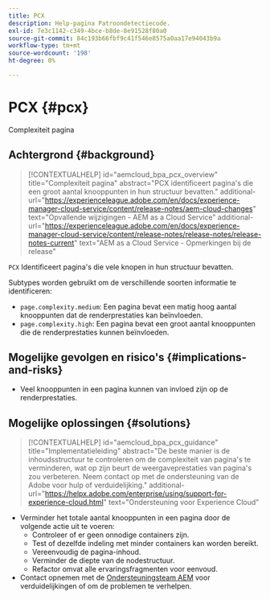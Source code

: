 ```yaml
---
title: PCX
description: Help-pagina Patroondetectiecode.
exl-id: 7e3c1142-c349-4bce-b8de-8e91528f80a0
source-git-commit: 84c193b66fbf9c41f546e8575a0aa17e94043b9a
workflow-type: tm+mt
source-wordcount: '198'
ht-degree: 0%

---
```


# PCX {#pcx}

Complexiteit pagina

## Achtergrond {#background}

>[!CONTEXTUALHELP]
>id="aemcloud_bpa_pcx_overview"
>title="Complexiteit pagina"
>abstract="PCX identificeert pagina&#39;s die een groot aantal knooppunten in hun structuur bevatten."
>additional-url="https://experienceleague.adobe.com/en/docs/experience-manager-cloud-service/content/release-notes/aem-cloud-changes" text="Opvallende wijzigingen - AEM as a Cloud Service"
>additional-url="https://experienceleague.adobe.com/en/docs/experience-manager-cloud-service/content/release-notes/release-notes/release-notes-current" text="AEM as a Cloud Service - Opmerkingen bij de release"

`PCX`  Identificeert pagina&#39;s die vele knopen in hun structuur bevatten.

Subtypes worden gebruikt om de verschillende soorten informatie te identificeren:

* `page.complexity.medium`: Een pagina bevat een matig hoog aantal knooppunten dat de renderprestaties kan beïnvloeden.
* `page.complexity.high`: Een pagina bevat een groot aantal knooppunten die de renderprestaties kunnen beïnvloeden.

## Mogelijke gevolgen en risico&#39;s {#implications-and-risks}

* Veel knooppunten in een pagina kunnen van invloed zijn op de renderprestaties.

## Mogelijke oplossingen {#solutions}

>[!CONTEXTUALHELP]
>id="aemcloud_bpa_pcx_guidance"
>title="Implementatieleiding"
>abstract="De beste manier is de inhoudsstructuur te controleren om de complexiteit van pagina&#39;s te verminderen, wat op zijn beurt de weergaveprestaties van pagina&#39;s zou verbeteren. Neem contact op met de ondersteuning van de Adobe voor hulp of verduidelijking."
>additional-url="https://helpx.adobe.com/enterprise/using/support-for-experience-cloud.html" text="Ondersteuning voor Experience Cloud"

* Verminder het totale aantal knooppunten in een pagina door de volgende actie uit te voeren:
   * Controleer of er geen onnodige containers zijn.
   * Test of dezelfde indeling met minder containers kan worden bereikt.
   * Vereenvoudig de pagina-inhoud.
   * Verminder de diepte van de nodestructuur.
   * Refactor omvat alle ervaringsfragmenten voor eenvoud.
* Contact opnemen met de [Ondersteuningsteam AEM](https://helpx.adobe.com/enterprise/using/support-for-experience-cloud.html) voor verduidelijkingen of om de problemen te verhelpen.
